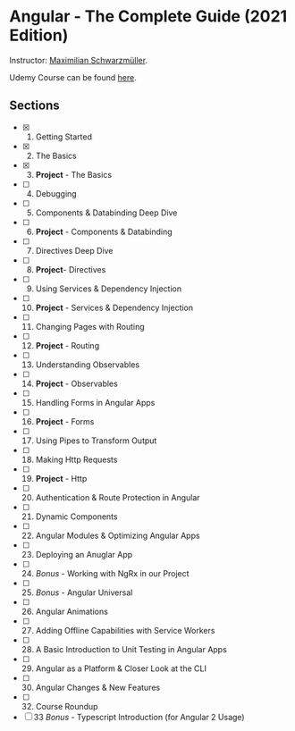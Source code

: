 # Angular - The Complete Guide (2021 Edition)

Instructor: [Maximilian Schwarzmüller][1].

Udemy Course can be found [here][2].

## Sections

- [x] 1. Getting Started
- [x] 2. The Basics
- [x] 3. __Project__ - The Basics
- [ ] 4. Debugging
- [ ] 5. Components & Databinding Deep Dive
- [ ] 6. __Project__ - Components & Databinding
- [ ] 7. Directives Deep Dive
- [ ] 8. __Project__- Directives
- [ ] 9. Using Services & Dependency Injection
- [ ] 10. __Project__ - Services & Dependency Injection
- [ ] 11. Changing Pages with Routing
- [ ] 12. __Project__ - Routing
- [ ] 13. Understanding Observables
- [ ] 14. __Project__ - Observables
- [ ] 15. Handling Forms in Angular Apps
- [ ] 16. __Project__ - Forms
- [ ] 17. Using Pipes to Transform Output
- [ ] 18. Making Http Requests
- [ ] 19. __Project__ - Http
- [ ] 20. Authentication & Route Protection in Angular
- [ ] 21. Dynamic Components
- [ ] 22. Angular Modules & Optimizing Angular Apps
- [ ] 23. Deploying an Anuglar App
- [ ] 24. _Bonus_ - Working with NgRx in our Project
- [ ] 25. _Bonus_ - Angular Universal
- [ ] 26. Angular Animations
- [ ] 27. Adding Offline Capabilities with Service Workers
- [ ] 28. A Basic Introduction to Unit Testing in Angular Apps
- [ ] 29. Angular as a Platform & Closer Look at the CLI
- [ ] 30. Angular Changes & New Features
- [ ] 32. Course Roundup
- [ ] 33 _Bonus_ - Typescript Introduction (for Angular 2 Usage)

[1]: https://www.udemy.com/user/maximilian-schwarzmuller/
[2]: https://www.udemy.com/course/the-complete-guide-to-angular-2/
